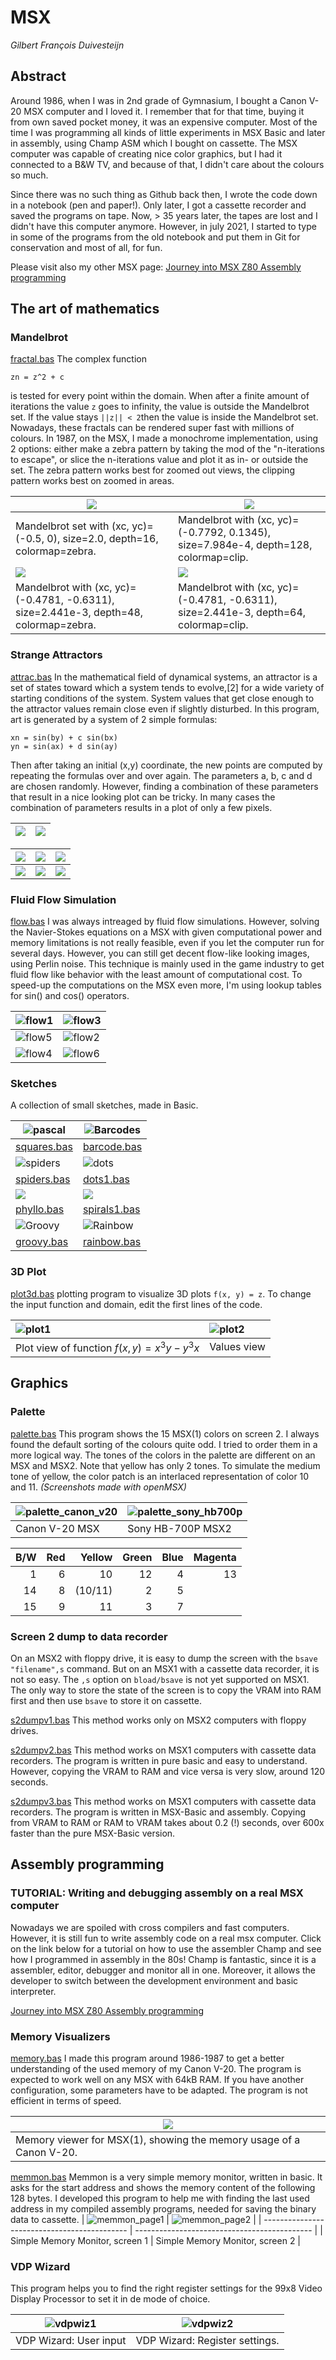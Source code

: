 # MSX

*Gilbert François Duivesteijn*



## Abstract

Around 1986, when I was in 2nd grade of Gymnasium, I bought a Canon V-20 MSX computer and I loved it. I remember that for that time, buying it from own saved pocket money, it was an expensive computer. Most of the time I was programming all kinds of little experiments in MSX Basic and later in assembly, using Champ ASM which I bought on cassette. The MSX computer was capable of creating nice color graphics, but I had it connected to a B&W TV, and because of that, I didn't care about the colours so much.

Since there was no such thing as Github back then, I wrote the code down in a notebook (pen and paper!). Only later, I got a cassette recorder and saved the programs on tape. Now, > 35 years later,  the tapes are lost and I didn't have this computer anymore. However, in july 2021, I started to type in some of the programs from the old notebook and put them in Git for conservation and most of all, for fun. 

Please visit also my other MSX page: [Journey into MSX Z80 Assembly programming](https://gilbertfrancois.github.io)



## The art of mathematics

### Mandelbrot

[fractal.bas](./src/basic/fractal.bas) The complex function 

```
zn = z^2 + c
```
is tested for every point within the domain. When after a finite amount of iterations the value `z` goes to infinity, the value is outside the Mandelbrot set. If the value stays `||z|| < 2`then the value is inside the Mandelbrot set. Nowadays, these fractals can be rendered super fast with millions of colours. In 1987, on the MSX, I made a monochrome implementation, using 2 options: either make a zebra pattern by taking the mod of the "n-iterations to escape", or slice the n-iterations value and plot it as in- or outside the set. The zebra pattern works best for zoomed out views, the clipping pattern works best on zoomed in areas.

|            ![](./assets/images/mandelbrot_1.png)             | ![](./assets/images/mandelbrot_3.png)                        |
| ---------------------------------------------------------- | ------------------------------------------------------------ |
| Mandelbrot set with (xc, yc)=(-0.5, 0), size=2.0, depth=16, colormap=zebra. | Mandelbrot with (xc, yc)=(-0.7792, 0.1345), size=7.984e-4, depth=128, colormap=clip. |
|            ![](./assets/images/mandelbrot_4.png)             | ![](./assets/images/mandelbrot_5.png)                        |
| Mandelbrot with (xc, yc)=(-0.4781, -0.6311), size=2.441e-3, depth=48, colormap=zebra. | Mandelbrot with (xc, yc)=(-0.4781, -0.6311), size=2.441e-3, depth=64, colormap=clip. |



### Strange Attractors

[attrac.bas](./src/basic/attrac.bas) In the mathematical field of dynamical systems, an attractor is a set of states toward which a system tends to evolve,[2] for a wide variety of starting conditions of the system. System values that get close enough to the attractor values remain close even if slightly disturbed. In this program, art is generated by a system of 2 simple formulas:

```
xn = sin(by) + c sin(bx)
yn = sin(ax) + d sin(ay)
```

Then after taking an initial (x,y) coordinate, the new points are computed by repeating the formulas over and over again. The parameters a, b, c and d are chosen randomly. However, finding a combination of these parameters that result in a nice looking plot can be tricky. In many cases the combination of parameters results in a plot of only a few pixels.

| ![](./assets/images/attractor08.png) | ![](./assets/images/attractor02.png) |
| ------------------------------------ | ------------------------------------ |

| ![](./assets/images/attractor04.png) | ![](./assets/images/attractor05.png) | ![](./assets/images/attractor03.png) |
| ------------------------------------ | ------------------------------------ | ------------------------------------ |
| ![](./assets/images/attractor06.png) | ![](./assets/images/attractor07.png) | ![](./assets/images/attractor01.png) |



### Fluid Flow Simulation

[flow.bas](./src/basic/flow.bas) I was always intreaged by fluid flow simulations. However, solving the Navier-Stokes equations on a MSX with given computational power and memory limitations is not really feasible, even if you let the computer run for several days. However, you can still get decent flow-like looking images, using Perlin noise. This technique is mainly used in the game industry to get fluid flow like behavior with the least amount of computational cost. To speed-up the computations on the MSX even more, I'm using lookup tables for sin() and cos() operators.

| ![flow1](./assets/images/flow1.png) | ![flow3](./assets/images/flow3.png) |
| ----------------------------------- | ----------------------------------- |
| ![flow5](./assets/images/flow5.png) | ![flow2](./assets/images/flow2.png) |
| ![flow4](./assets/images/flow4.png) | ![flow6](./assets/images/flow6.png) |



### Sketches

A collection of small sketches, made in Basic.

| ![pascal](./assets/images/squares.png)  | ![Barcodes](./assets/images/barcode.png) |
| --------------------------------------- | ---------------------------------------- |
| [squares.bas](./src/basic/squares.bas)  | [barcode.bas](./src/basic/barcode.bas)   |
| ![spiders](./assets/images/spiders.png) | ![dots](./assets/images/dots1.png)       |
| [spiders.bas](./src/basic/spiders.bas)  | [dots1.bas](./src/basic/dots1.bas)       |
| ![](./assets/images/phyllotaxis.png)    | ![](./assets/images/spirals1.png)        |
| [phyllo.bas](./src/basic/phyllo.bas)    | [spirals1.bas](./src/basic/spirals1.bas) |
| ![Groovy](./assets/images/groovy.png)   | ![Rainbow](./assets/images/rainbow.png)  |
| [groovy.bas](./src/basic/groovy.bas)    | [rainbow.bas](./src/basic/rainbow.bas)   |





### 3D Plot

[plot3d.bas](./src/basic/plot3d.bas) plotting program to visualize 3D plots `f(x, y) = z`. To change the input function and domain, edit the first lines of the code.

| ![plot1](./assets/images/plot3d_2.png) | ![plot2](./assets/images/plot3d_1.png) |
| :------------------------------------------- | :------------------------------------------- |
| Plot view of function $f(x,y)=x^3y-y^3x$     | Values view                                  |



## Graphics

### Palette

[palette.bas](./src/basic/palette.bas) This program shows the 15 MSX(1) colors on screen 2. I always found the default sorting of the colours quite odd. I tried to order them in a more logical way. The tones of the colors in the palette are different on an MSX and MSX2. Note that yellow has only 2 tones. To simulate the medium tone of yellow, the color patch is an interlaced representation of color 10 and 11. *(Screenshots made with openMSX)*

| ![palette_canon_v20](./assets/images/palette_canon_v20.png) | ![palette_sony_hb700p](./assets/images/palette_sony_hb700p.png) |
| ----------------------------------------------------------- | ------------------------------------------------------------ |
| Canon V-20 MSX                                              | Sony HB-700P MSX2                                            |

|  B/W |  Red |  Yellow | Green | Blue | Magenta |
| ---: | ---: | ------: | ----: | ---: | ------: |
|    1 |    6 |      10 |    12 |    4 |      13 |
|   14 |    8 | (10/11) |     2 |    5 |         |
|   15 |    9 |      11 |     3 |    7 |         |



### Screen 2 dump to data recorder

On an MSX2 with floppy drive, it is easy to dump the screen with the `bsave "filename",s` command. But on an MSX1 with a cassette data recorder, it is not so easy. The `,s` option on `bload/bsave` is not yet supported on MSX1. The only way to store the state of the screen is to copy the VRAM into RAM first and then use `bsave` to store it on cassette. 

[s2dumpv1.bas](./src/basic/s2dumpv1.bas) This method works only on MSX2 computers with floppy drives.

[s2dumpv2.bas](./src/basic/s2dumpv2.bas) This method works on MSX1 computers with cassette data recorders. The program is written in pure basic and easy to understand. However, copying the VRAM to RAM and vice versa is very slow, around 120 seconds.

[s2dumpv3.bas](./src/basic/s2dumpv3.bas) This method works on MSX1 computers with cassette data recorders. The program is written in MSX-Basic and assembly. Copying from VRAM to RAM or RAM to VRAM takes about 0.2 (!) seconds, over 600x faster than the pure MSX-Basic version.



## Assembly programming

### TUTORIAL: Writing and debugging assembly on a real MSX computer

Nowadays we are spoiled with cross compilers and fast computers. However, it is still fun to write assembly code on a real msx computer. Click on the link below for a tutorial on how to use the assembler Champ and see how I programmed in assembly in the 80s! Champ is fantastic, since it is a assembler, editor, debugger and monitor all in one. Moreover, it allows the developer to switch between the development environment and basic interpreter.

[Journey into MSX Z80 Assembly programming](https://gilbertfrancois.github.io)



### Memory Visualizers

[memory.bas](./src/basic/memory.bas) I made this program around 1986-1987 to get a better understanding of the used memory of my Canon V-20. The program is expected to work well on any MSX with 64kB RAM. If you have another configuration, some parameters have to be adapted. The program is not efficient in terms of speed.

| ![](./assets/images/memview.png)                             |
| ------------------------------------------------------------ |
| Memory viewer for MSX(1), showing the memory usage of a Canon V-20. |

[memmon.bas](./src/basic/memmon.bas) Memmon is a very simple memory monitor, written in basic. It asks for the start address and shows the memory content of the following 128 bytes. I developed this program to help me with finding the last used address in my compiled assembly programs, needed for saving the binary data to cassette.
| ![memmon_page1](./assets/images/memmon1.png) | ![memmon_page2](./assets/images/memmon2.png) |
| -------------------------------------------- | -------------------------------------------- |
| Simple Memory Monitor, screen 1              | Simple Memory Monitor, screen 2              |



### VDP Wizard

This program helps you to find the right register settings for the 99x8 Video Display Processor to set it in de mode of choice.

| ![vdpwiz1](./assets/images/vdpwiz1.png) | ![vdpwiz2](./assets/images/vdpwiz2.png) |
| --------------------------------------- | --------------------------------------- |
| VDP Wizard: User input                  | VDP Wizard: Register settings.          |

